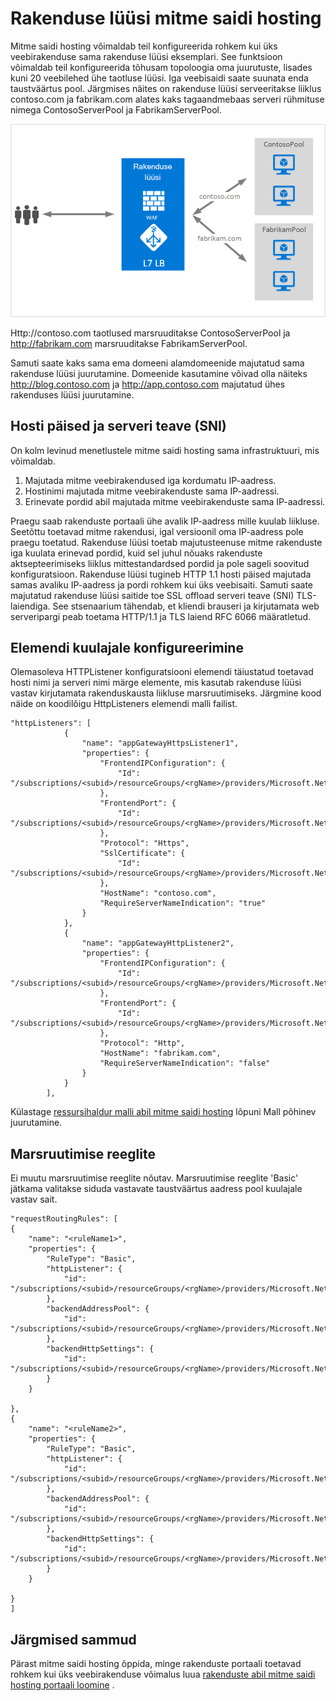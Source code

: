 <properties
   pageTitle="Mitme saitidel rakenduse lüüsi majutusteenuse | Microsoft Azure'i"
   description="Sellel lehel antakse ülevaade rakenduse lüüsi mitme saidi tugi."
   documentationCenter="na"
   services="application-gateway"
   authors="amsriva"
   manager="rossort"
   editor="amsriva"/>
<tags
   ms.service="application-gateway"
   ms.devlang="na"
   ms.topic="hero-article"
   ms.tgt_pltfrm="na"
   ms.workload="infrastructure-services"
   ms.date="10/25/2016"
   ms.author="amsriva"/>

# <a name="application-gateway-multiple-site-hosting"></a>Rakenduse lüüsi mitme saidi hosting

Mitme saidi hosting võimaldab teil konfigureerida rohkem kui üks veebirakenduse sama rakenduse lüüsi eksemplari. See funktsioon võimaldab teil konfigureerida tõhusam topoloogia oma juurutuste, lisades kuni 20 veebilehed ühe taotluse lüüsi. Iga veebisaidi saate suunata enda taustväärtus pool. Järgmises näites on rakenduse lüüsi serveeritakse liiklus contoso.com ja fabrikam.com alates kaks tagaandmebaas serveri rühmituse nimega ContosoServerPool ja FabrikamServerPool.

![imageURLroute](./media/application-gateway-multi-site-overview/multisite.png)

Http://contoso.com taotlused marsruuditakse ContosoServerPool ja http://fabrikam.com marsruuditakse FabrikamServerPool.

Samuti saate kaks sama ema domeeni alamdomeenide majutatud sama rakenduse lüüsi juurutamine. Domeenide kasutamine võivad olla näiteks http://blog.contoso.com ja http://app.contoso.com majutatud ühes rakenduses lüüsi juurutamine.

## <a name="host-headers-and-server-name-indication-sni"></a>Hosti päised ja serveri teave (SNI)

On kolm levinud menetlustele mitme saidi hosting sama infrastruktuuri, mis võimaldab.

1. Majutada mitme veebirakendused iga kordumatu IP-aadress.
2. Hostinimi majutada mitme veebirakenduste sama IP-aadressi.
3. Erinevate pordid abil majutada mitme veebirakenduste sama IP-aadressi.

Praegu saab rakenduste portaali ühe avalik IP-aadress mille kuulab liikluse. Seetõttu toetavad mitme rakendusi, igal versioonil oma IP-aadress pole praegu toetatud. Rakenduse lüüsi toetab majutusteenuse mitme rakenduste iga kuulata erinevad pordid, kuid sel juhul nõuaks rakenduste aktsepteerimiseks liiklus mittestandardsed pordid ja pole sageli soovitud konfiguratsioon. Rakenduse lüüsi tugineb HTTP 1.1 hosti päised majutada samas avaliku IP-aadress ja pordi rohkem kui üks veebisaiti. Samuti saate majutatud rakenduse lüüsi saitide toe SSL offload serveri teave (SNI) TLS-laiendiga. See stsenaarium tähendab, et kliendi brauseri ja kirjutamata web serveripargi peab toetama HTTP/1.1 ja TLS laiend RFC 6066 määratletud.

## <a name="listener-configuration-element"></a>Elemendi kuulajale konfigureerimine

Olemasoleva HTTPListener konfiguratsiooni elemendi täiustatud toetavad hosti nimi ja serveri nimi märge elemente, mis kasutab rakenduse lüüsi vastav kirjutamata rakenduskausta liikluse marsruutimiseks. Järgmine kood näide on koodilõigu HttpListeners elemendi malli failist.

    "httpListeners": [
                {
                    "name": "appGatewayHttpsListener1",
                    "properties": {
                        "FrontendIPConfiguration": {
                            "Id": "/subscriptions/<subid>/resourceGroups/<rgName>/providers/Microsoft.Network/applicationGateways/applicationGateway1/frontendIPConfigurations/DefaultFrontendPublicIP"
                        },
                        "FrontendPort": {
                            "Id": "/subscriptions/<subid>/resourceGroups/<rgName>/providers/Microsoft.Network/applicationGateways/applicationGateway1/frontendPorts/appGatewayFrontendPort443'"
                        },
                        "Protocol": "Https",
                        "SslCertificate": {
                            "Id": "/subscriptions/<subid>/resourceGroups/<rgName>/providers/Microsoft.Network/applicationGateways/applicationGateway1/sslCertificates/appGatewaySslCert1'"
                        },
                        "HostName": "contoso.com",
                        "RequireServerNameIndication": "true"
                    }
                },
                {
                    "name": "appGatewayHttpListener2",
                    "properties": {
                        "FrontendIPConfiguration": {
                            "Id": "/subscriptions/<subid>/resourceGroups/<rgName>/providers/Microsoft.Network/applicationGateways/applicationGateway1/frontendIPConfigurations/appGatewayFrontendIP'"
                        },
                        "FrontendPort": {
                            "Id": "/subscriptions/<subid>/resourceGroups/<rgName>/providers/Microsoft.Network/applicationGateways/applicationGateway1/frontendPorts/appGatewayFrontendPort80'"
                        },
                        "Protocol": "Http",
                        "HostName": "fabrikam.com",
                        "RequireServerNameIndication": "false"
                    }
                }
            ],




Külastage [ressursihaldur malli abil mitme saidi hosting](https://github.com/Azure/azure-quickstart-templates/blob/master/201-application-gateway-multihosting) lõpuni Mall põhinev juurutamine.

## <a name="routing-rule"></a>Marsruutimise reeglite

Ei muutu marsruutimise reeglite nõutav. Marsruutimise reeglite 'Basic' jätkama valitakse siduda vastavate taustväärtus aadress pool kuulajale vastav sait.

    "requestRoutingRules": [
    {
        "name": "<ruleName1>",
        "properties": {
            "RuleType": "Basic",
            "httpListener": {
                "id": "/subscriptions/<subid>/resourceGroups/<rgName>/providers/Microsoft.Network/applicationGateways/applicationGateway1/httpListeners/appGatewayHttpsListener1')]"
            },
            "backendAddressPool": {
                "id": "/subscriptions/<subid>/resourceGroups/<rgName>/providers/Microsoft.Network/applicationGateways/applicationGateway1/backendAddressPools/ContosoServerPool')]"
            },
            "backendHttpSettings": {
                "id": "/subscriptions/<subid>/resourceGroups/<rgName>/providers/Microsoft.Network/applicationGateways/applicationGateway1/backendHttpSettingsCollection/appGatewayBackendHttpSettings')]"
            }
        }

    },
    {
        "name": "<ruleName2>",
        "properties": {
            "RuleType": "Basic",
            "httpListener": {
                "id": "/subscriptions/<subid>/resourceGroups/<rgName>/providers/Microsoft.Network/applicationGateways/applicationGateway1/httpListeners/appGatewayHttpListener2')]"
            },
            "backendAddressPool": {
                "id": "/subscriptions/<subid>/resourceGroups/<rgName>/providers/Microsoft.Network/applicationGateways/applicationGateway1/backendAddressPools/FabrikamServerPool')]"
            },
            "backendHttpSettings": {
                "id": "/subscriptions/<subid>/resourceGroups/<rgName>/providers/Microsoft.Network/applicationGateways/applicationGateway1/backendHttpSettingsCollection/appGatewayBackendHttpSettings')]"
            }
        }

    }
    ]

## <a name="next-steps"></a>Järgmised sammud

Pärast mitme saidi hosting õppida, minge rakenduste portaali toetavad rohkem kui üks veebirakenduse võimalus luua [rakenduste abil mitme saidi hosting portaali loomine](application-gateway-create-multisite-azureresourcemanager-powershell.md) .
